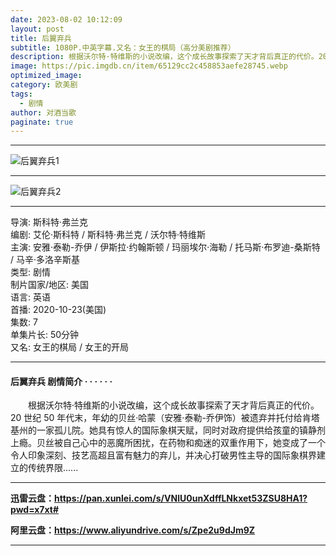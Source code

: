```yaml
---
date: 2023-08-02 10:12:09
layout: post
title: 后翼弃兵
subtitle: 1080P.中英字幕.又名：女王的棋局（高分美剧推荐）
description: 根据沃尔特·特维斯的小说改编，这个成长故事探索了天才背后真正的代价。20 世纪 50 年代末，年幼的贝丝·哈蒙（安雅·泰勒-乔伊饰）被遗弃并托付给肯塔基州的一家孤儿院。她具有惊人的国际象棋天赋，同时对政府提供给孩童的镇静剂上瘾...
image: https://pic.imgdb.cn/item/65129cc2c458853aefe28745.webp
optimized_image: 
category: 欧美剧
tags:
  - 剧情
author: 对酒当歌
paginate: true
---
```


---

![后翼弃兵1](https://pic.imgdb.cn/item/65129cdfc458853aefe29169.webp)

---

![后翼弃兵2](https://pic.imgdb.cn/item/65129cefc458853aefe299e1.webp)

---

导演: 斯科特·弗兰克  
编剧: 艾伦·斯科特 / 斯科特·弗兰克 / 沃尔特·特维斯  
主演: 安雅·泰勒-乔伊 / 伊斯拉·约翰斯顿 / 玛丽埃尔·海勒 / 托马斯·布罗迪-桑斯特 / 马辛·多洛辛斯基  
类型: 剧情  
制片国家/地区: 美国  
语言: 英语  
首播: 2020-10-23(美国)  
集数: 7  
单集片长: 50分钟  
又名: 女王的棋局 / 女王的开局  

---

#### 后翼弃兵  剧情简介 · · · · · ·

　　根据沃尔特·特维斯的小说改编，这个成长故事探索了天才背后真正的代价。20 世纪 50 年代末，年幼的贝丝·哈蒙（安雅·泰勒-乔伊饰）被遗弃并托付给肯塔基州的一家孤儿院。她具有惊人的国际象棋天赋，同时对政府提供给孩童的镇静剂上瘾。贝丝被自己心中的恶魔所困扰，在药物和痴迷的双重作用下，她变成了一个令人印象深刻、技艺高超且富有魅力的弃儿，并决心打破男性主导的国际象棋界建立的传统界限......

---

**迅雷云盘：<https://pan.xunlei.com/s/VNlU0unXdffLNkxet53ZSU8HA1?pwd=x7xt#>**

**阿里云盘：<https://www.aliyundrive.com/s/Zpe2u9dJm9Z>**

---
